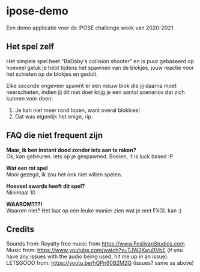 # ipose-demo
Een demo applicatie voor de IPOSE challenge week van 2020-2021


## Het spel zelf
Het simpele spel heet "BaDaby's collision shooter" en is puur gebaseerd op hoeveel geluk je hebt tijdens het spawnen van de blokjes, jouw reactie voor het schieten op de blokjes en gedult.

Elke seconde ongeveer spawnt er een nieuw blok die jij daarna moet neerschieten, indien jij dit niet doet krijg je een aantal scenarios dat zich kunnen voor doen:
1. Je kan niet meer rond lopen, want overal blokkies!
2. Dat was eigenlijk het enige, rip.

## FAQ die niet frequent zijn
**Maar, ik ben instant dood zonder iets aan te raken?**
<br>Ok, kan gebeuren. iets op je gespawned. Boeien, 't is luck based :P

**Wat een rot spel**
<br>Mooi gezegd, ik zou het ook niet willen spelen.

**Hoeveel awards heeft dit spel?**
<br>Minimaal 10

**WAAROM???!**
<br>Waarom niet? Het laat op een leuke manier zien wat je met FXGL kan :)

## Credits
Sounds from: Royalty free music from https://www.FesliyanStudios.com
Music from: https://www.youtube.com/watch?v=TJW2KwuBVbE (if you have any issues with the audio being used, hit me up in an issue).
LETSGOOO from: https://youtu.be/hQPn90B2M2Q (issues? same as above)
